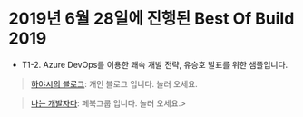 # 2019년 6월 28일에 진행된 Best Of Build 2019
* T1-2. Azure DevOps를 이용한 쾌속 개발 전략, 유승호 발표를 위한 샘플입니다.
 
> [하야시의 블로그](http://hahaysh.blog.me): 개인 블로그 입니다. 놀러 오세요.

> [나는 개발자다](https://www.facebook.com/groups/waglnet/): 페북그룹 입니다. 놀러 오세요.> 
